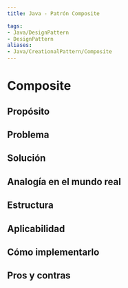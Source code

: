 ```yaml
---
title: Java - Patrón Composite

tags:  
- Java/DesignPattern
- DesignPattern
aliases:
- Java/CreationalPattern/Composite
---
```


# Composite

## Propósito



## Problema



## Solución



## Analogía en el mundo real



## Estructura



## Aplicabilidad



## Cómo implementarlo



## Pros y contras



